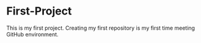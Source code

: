 # First-Project
This is my first project.
Creating my first repository is my first time meeting GitHub environment.
